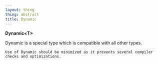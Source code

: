 ```yaml
---
layout: thing
thing: abstract
title: Dynamic
---
```

**Dynamic&lt;T&gt;**

Dynamic is a special type which is compatible with all other types.

	Use of Dynamic should be minimized as it prevents several compiler
	checks and optimizations.

